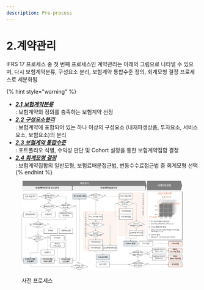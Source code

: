 ```yaml
---
description: Pre-process
---
```


# 2.계약관리

IFRS 17 프로세스 중 첫 번째 프로세스인 계약관리는 아래의 그림으로 나타낼 수 있으며, 다시 보험계약분류, 구성요소 분리, 보험계약 통합수준 정의, 회계모형 결정 프로세스로 세분화됨

{% hint style="warning" %}
* [_**2.1 보험계약분류**_](broken-reference) \
  : 보험계약의 정의를 충족하는 보험계약 선정&#x20;
* [_**2.2 구성요소분리**_](broken-reference)\
  : 보험계약에 포함되어 있는 하나 이상의 구성요소 (내재파생상품, 투자요소, 서비스요소, 보험요소)의 분리&#x20;
* [_**2.3 보험계약 통합수준**_](broken-reference)\
  &#x20;: 포트폴리오 식별, 수익성 판단 및 Cohort 설정을 통한 보험계약집합 결정&#x20;
* [_**2.4 회계모형 결정**_](broken-reference) \
  : 보험계약집합의 일반모형, 보험료배분접근법, 변동수수료접근법 중 회계모형 선택
{% endhint %}

<figure><img src="../.gitbook/assets/assets_-MCq_hIKPo4BhcKtBqTt_-Mg5Nwg9AitFAvLpzx6r_-Mg5YBw-HFTSMVbNk7V3_그림2-1_대체.webp" alt=""><figcaption><p>사전 프로세스</p></figcaption></figure>

